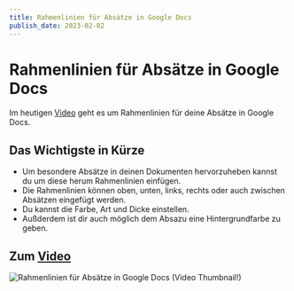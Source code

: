 ```yaml
---
title: Rahmenlinien für Absätze in Google Docs
publish_date: 2023-02-02
---
```


# Rahmenlinien für Absätze in Google Docs

Im heutigen [Video](https://youtu.be/_M60HWvPQKo) geht es um Rahmenlinien für deine Absätze in Google Docs. 

## Das Wichtigste in Kürze

- Um besondere Absätze in deinen Dokumenten hervorzuheben kannst du um diese herum Rahmenlinien einfügen.
- Die Rahmenlinien können oben, unten, links, rechts oder auch zwischen Absätzen eingefügt werden.
- Du kannst die Farbe, Art und Dicke einstellen.
- Außderdem ist dir auch möglich dem Absazu eine Hintergrundfarbe zu geben.

## Zum [Video](https://youtu.be/_M60HWvPQKo)

![Rahmenlinien für Absätze in Google Docs (Video Thumbnail!)](../thumbnails/Fertig421.jpg "Rahmenlinien für Absätze in Google Docs (Video Thumbnail!)")